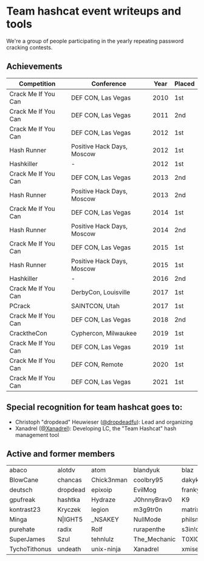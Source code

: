 # Team hashcat event writeups and tools

We're a group of people participating in the yearly repeating password cracking contests.

## Achievements

| Competition         | Conference                 | Year | Placed |
|---------------------|----------------------------|------|--------|
| Crack Me If You Can | DEF CON, Las Vegas         | 2010 | 1st    |
| Crack Me If You Can | DEF CON, Las Vegas         | 2011 | 2nd    |
| Crack Me If You Can | DEF CON, Las Vegas         | 2012 | 1st    |
| Hash Runner         | Positive Hack Days, Moscow | 2012 | 1st    |
| Hashkiller          | -                          | 2012 | 1st    |
| Crack Me If You Can | DEF CON, Las Vegas         | 2013 | 2nd    |
| Hash Runner         | Positive Hack Days, Moscow | 2013 | 2nd    |
| Crack Me If You Can | DEF CON, Las Vegas         | 2014 | 1st    |
| Hash Runner         | Positive Hack Days, Moscow | 2014 | 2nd    |
| Crack Me If You Can | DEF CON, Las Vegas         | 2015 | 1st    |
| Hash Runner         | Positive Hack Days, Moscow | 2015 | 1st    |
| Hashkiller          | -                          | 2016 | 2nd    |
| Crack Me If You Can | DerbyCon, Louisville       | 2017 | 1st    |
| PCrack              | SAINTCON, Utah             | 2017 | 1st    |
| Crack Me If You Can | DEF CON, Las Vegas         | 2018 | 2nd    |
| CracktheCon         | Cyphercon, Milwaukee       | 2019 | 1st    |
| Crack Me If You Can | DEF CON, Las Vegas         | 2019 | 1st    |
| Crack Me If You Can | DEF CON, Remote            | 2020 | 1st    |
| Crack Me If You Can | DEF CON, Las Vegas         | 2021 | 1st    |

## Special recognition for team hashcat goes to:

* Christoph "dropdead" Heuwieser ([@dropdeadfu](https://twitter.com/dropdeadfu)): Lead and organizing
* Xanadrel ([@Xanadrel](https://twitter.com/Xanadrel)): Developing LC, the "Team Hashcat" hash management tool

## Active and former members

|  |  |  |  | |
|--|--|--|--|--|
|abaco|alotdv|atom|blandyuk|blaz|
|BlowCane|chancas|Chick3nman|coolbry95|dakykilla|
|deutsch|dropdead|epixoip|EvilMog|franky|
|gpufreak|hashtka|Hydraze|J0hnnyBrav0|K9|
|kontrast23|Kryczek|legion|m3g9tr0n|matrix|
|Minga|N\|IGHT5|_NSAKEY|NullMode|philsmd|
|purehate|radix|Rolf|rurapenthe|s3in!c|
|SuperJames|Szul|tehnlulz|The_Mechanic|T0XlC|
|TychoTithonus|undeath|unix-ninja|Xanadrel|xmisery|

